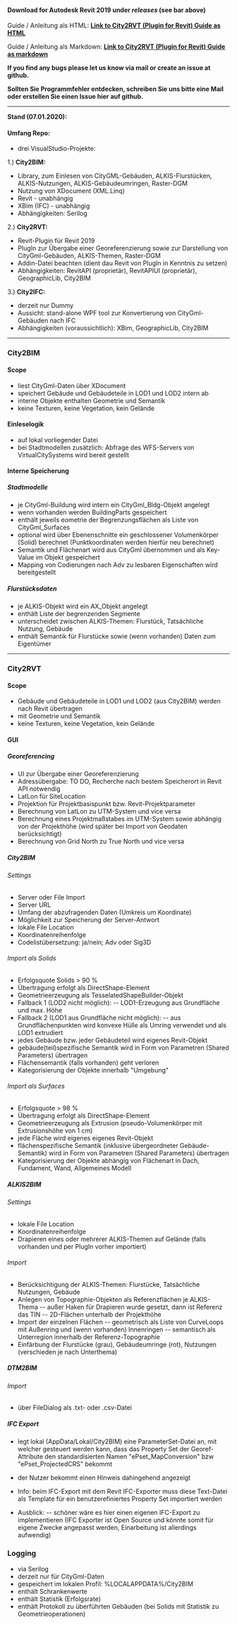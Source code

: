 #### Download for **Autodesk Revit 2019** under *releases* (see bar above)

Guide / Anleitung als HTML:
[**Link to City2RVT (Plugin for Revit) Guide as HTML**](Doc_City2RVT.html)


Guide / Anleitung als Markdown:
[**Link to City2RVT (Plugin for Revit) Guide as markdown**](Doc_City2RVT.md)


**If you find any bugs please let us know via mail or create an issue at github.**

**Sollten Sie Programmfehler entdecken, schreiben Sie uns bitte eine Mail oder erstellen Sie einen Issue hier auf github.**

----------------------


**Stand (07.01.2020):**

#### Umfang Repo:
- drei VisualStudio-Projekte:

1.) **City2BIM:**
 - Library, zum Einlesen von CityGML-Gebäuden, ALKIS-Flurstücken, ALKIS-Nutzungen, ALKIS-Gebäudeumringen, Raster-DGM
 - Nutzung von XDocument (XML.Linq)
 - Revit - unabhängig
 - XBim (IFC) - unabhängig
 - Abhängigkeiten: Serilog

2.) **City2RVT:**
 - Revit-Plugin für Revit 2019
 - PlugIn zur Übergabe einer Georeferenzierung sowie zur Darstellung von CityGml-Gebäuden, ALKIS-Themen, Raster-DGM
 - Addin-Datei beachten (dient dau Revit von PlugIn in Kenntnis zu setzen)
 - Abhängigkeiten: RevitAPI (proprietär), RevitAPIUI (proprietär), GeographicLib, City2BIM

3.) **City2IFC:**
 - derzeit nur Dummy
 - Aussicht: stand-alone WPF tool zur Konvertierung von CityGml-Gebäuden nach IFC
 - Abhängigkeiten (voraussichtlich): XBim, GeographicLib, City2BIM

---------------------------

### City2BIM

#### Scope

- liest CityGml-Daten über XDocument
- speichert Gebäude und Gebäudeteile in LOD1 und LOD2 intern ab
- interne Objekte enthalten Geometrie und Semantik
- keine Texturen, keine Vegetation, kein Gelände

#### Einleselogik

- auf lokal vorliegender Datei
- bei Stadtmodellen zusätzlich: Abfrage des WFS-Servers von VirtualCitySystems wird bereit gestellt


#### Interne Speicherung

##### Stadtmodelle

- je CityGml-Buildung wird intern ein CityGml_Bldg-Objekt angelegt
- wenn vorhanden werden BuildingParts gespeichert
- enthält jeweils eometrie der Begrenzungsflächen als Liste von CityGml_Surfaces
- optional wird über Ebenenschnitte ein geschlossener Volumenkörper (Solid) berechnet (Punktkoordinaten werden hierfür neu berechnet)
- Semantik und Flächenart wird aus CityGml übernommen und als Key-Value im Objekt gespeichert
- Mapping von Codierungen nach Adv zu lesbaren Eigenschaften wird bereitgestellt

##### Flurstücksdaten

- je ALKIS-Objekt wird ein AX_Objekt angelegt
- enthält Liste der begrenzenden Segmente
- unterscheidet zwischen ALKIS-Themen: Flurstück, Tatsächliche Nutzung, Gebäude
- enthält Semantik für Flurstücke sowie (wenn vorhanden) Daten zum Eigentümer

------------------------------------

### City2RVT

#### Scope

- Gebäude und Gebäudeteile in LOD1 und LOD2 (aus City2BIM) werden nach Revit übertragen
- mit Geometrie und Semantik
- keine Texturen, keine Vegetation, kein Gelände

#### GUI

##### Georeferencing

- UI zur Übergabe einer Georeferenzierung
- Adressübergabe: TO DO, Recherche nach bestem Speicherort in Revit API notwendig
- LatLon für SiteLocation
- Projektion für Projektbasispunkt bzw. Revit-Projektparameter
- Berechnung von LatLon zu UTM-System und vice versa
- Berechnung eines Projektmaßstabes im UTM-System sowie abhängig von der Projekthöhe (wird später bei Import von Geodaten berücksichtigt)
- Berechnung von Grid North zu True North und vice versa

#####  City2BIM

###### Settings

- Server oder File Import
- Server URL
- Umfang der abzufragenden Daten (Umkreis um Koordinate)
- Möglichkeit zur Speicherung der Server-Antwort
- lokale File Location
- Koordinatenreihenfolge
- Codelistübersetzung: ja/nein; Adv oder Sig3D

###### Import als Solids

- Erfolgsquote Solids > 90 %
- Übertragung erfolgt als DirectShape-Element
- Geometrieerzeugung als TesselatedShapeBuilder-Objekt
- Fallback 1 (LOD2 nicht möglich):
-- LOD1-Erzeugung aus Grundfläche und max. Höhe
- Fallback 2 (LOD1 aus Grundfläche nicht möglich): 
-- aus Grundflächenpunkten wird konvexe Hülle als Umring verwendet und als LOD1 extrudiert
- jedes Gebäude bzw. jeder Gebäudeteil wird eigenes Revit-Objekt
- gebäude(teil)spezifische Semantik wird in Form von Parametren (Shared Parameters) übertragen
- Flächensemantik (falls vorhanden) geht verloren
- Kategorisierung der Objekte innerhalb "Umgebung"

###### Import als Surfaces

- Erfolgsquote > 98 %
- Übertragung erfolgt als DirectShape-Element
- Geometrieerzeugung als Extrusion (pseudo-Volumenkörper mit Extrusionshöhe von 1 cm)
- jede Fläche wird eigenes eigenes Revit-Objekt
- flächenspezifische Semantik (inklusive übergeordneter Gebäude-Semantik) wird in Form von Parametren (Shared Parameters) übertragen
- Kategorisierung der Objekte abhängig von Flächenart in Dach, Fundament, Wand, Allgemeines Modell

##### ALKIS2BIM

###### Settings

- lokale File Location
- Koordinatenreihenfolge
- Drapieren eines oder mehrerer ALKIS-Themen auf Gelände (falls vorhanden und per PlugIn vorher importiert)

###### Import

- Berücksichtigung der ALKIS-Themen: Flurstücke, Tatsächliche Nutzungen, Gebäude
- Anlegen von Topographie-Objekten als Referenzflächen je ALKIS-Thema
-- außer Haken für Drapieren wurde gesetzt, dann ist Referenz das TIN
-- 2D-Flächen unterhalb der Projekthöhe
- Import der einzelnen Flächen
-- geometrisch als Liste von CurveLoops mit Außenring und (wenn vorhanden) Innenringen
-- semantisch als Unterregion innerhalb der Referenz-Topographie
- Einfärbung der Flurstücke (grau), Gebäudeumringe (rot), Nutzungen (verschieden je nach Unterthema)

##### DTM2BIM

###### Import

- über FileDialog als .txt- oder .csv-Datei

##### IFC Export

- legt lokal (AppData/Lokal/City2BIM) eine ParameterSet-Datei an, mit welcher gesteuert werden kann, dass das Property Set der Georef-Attribute den standardisierten Namen "ePset_MapConversion" bzw "ePset_ProjectedCRS" bekommt
- der Nutzer bekommt einen Hinweis dahingehend angezeigt
- Info: beim IFC-Export mit dem Revit IFC-Exporter muss diese Text-Datei als Template für ein benutzerefiniertes Property Set importiert werden

- Ausblick:
-- schöner wäre es hier einen eigenen IFC-Export zu implementieren (IFC Exporter ist Open Source und könnte somit für eigene Zwecke angepasst werden, Einarbeitung ist allerdings aufwendig)

### Logging

- via Serilog
- derzeit nur für CityGml-Daten
- gespeichert im lokalen Profil: %LOCALAPPDATA%/City2BIM
- enthält Schrankenwerte
- enthält Statistik (Erfolgsrate)
- enthält Protokoll zu überführten Gebäuden (bei Solids mit Statistik zu Geometrieoperationen)
